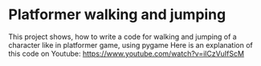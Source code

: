 # Platformer walking and jumping

This project shows, how to  write a code for walking and jumping of a character like in platformer game, using pygame
Here is an explanation of this code on Youtube: https://www.youtube.com/watch?v=ilCzVuIfScM 
